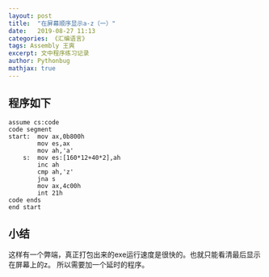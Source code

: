 ```yaml
---
layout: post
title:  "在屏幕顺序显示a-z（一）"
date:   2019-08-27 11:13
categories: 《汇编语言》
tags: Assembly 王爽
excerpt: 文中程序练习记录
author: Pythonbug
mathjax: true
---
```


## 程序如下
```
assume cs:code
code segment
start:  mov ax,0b800h
        mov es,ax
        mov ah,'a'
    s:  mov es:[160*12+40*2],ah
        inc ah
        cmp ah,'z'
        jna s
        mov ax,4c00h
        int 21h
code ends
end start
```

## 小结
这样有一个弊端，真正打包出来的exe运行速度是很快的。也就只能看清最后显示在屏幕上的z。
所以需要加一个延时的程序。